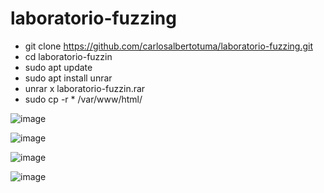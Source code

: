 # laboratorio-fuzzing

- git clone https://github.com/carlosalbertotuma/laboratorio-fuzzing.git
- cd laboratorio-fuzzin
- sudo apt update
- sudo apt install unrar
- unrar x laboratorio-fuzzin.rar
- sudo cp -r * /var/www/html/


![image](https://github.com/user-attachments/assets/73c8e711-0e0e-46bc-9014-4f6b2d65623d)

![image](https://github.com/user-attachments/assets/5d81eefe-fa28-47d7-9317-eeacea9b3ee7)

![image](https://github.com/user-attachments/assets/f30b04b5-678e-4f7c-b58c-486708a1a3d7)

![image](https://github.com/user-attachments/assets/ac38b371-251f-4963-acdd-8cc3a2c044a0)
